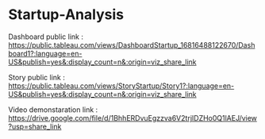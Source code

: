 # Startup-Analysis

Dashboard public link : https://public.tableau.com/views/DashboardStartup_16816488122670/Dashboard1?:language=en-US&publish=yes&:display_count=n&:origin=viz_share_link

Story public link : https://public.tableau.com/views/StoryStartup/Story1?:language=en-US&publish=yes&:display_count=n&:origin=viz_share_link

Video demonstaration link : https://drive.google.com/file/d/1BhhERDvuEgzzva6V2trjIDZHo0Q1lAEJ/view?usp=share_link
